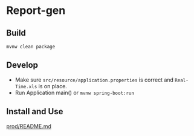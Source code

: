 # Report-gen

## Build
`mvnw clean package`

## Develop
- Make sure `src/resource/application.properties` is correct and `Real-Time.xls` is on place.   
- Run Application main() or `mvnw spring-boot:run`

## Install and Use
[prod/README.md](prod/README.md)